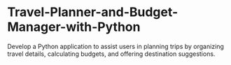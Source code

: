 # Travel-Planner-and-Budget-Manager-with-Python
Develop a Python application to assist users in planning trips by organizing travel details, calculating budgets, and offering destination suggestions.
